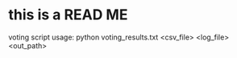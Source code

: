 # this is a READ ME

voting script
usage:
python voting_results.txt <csv_file> <log_file> <out_path>
